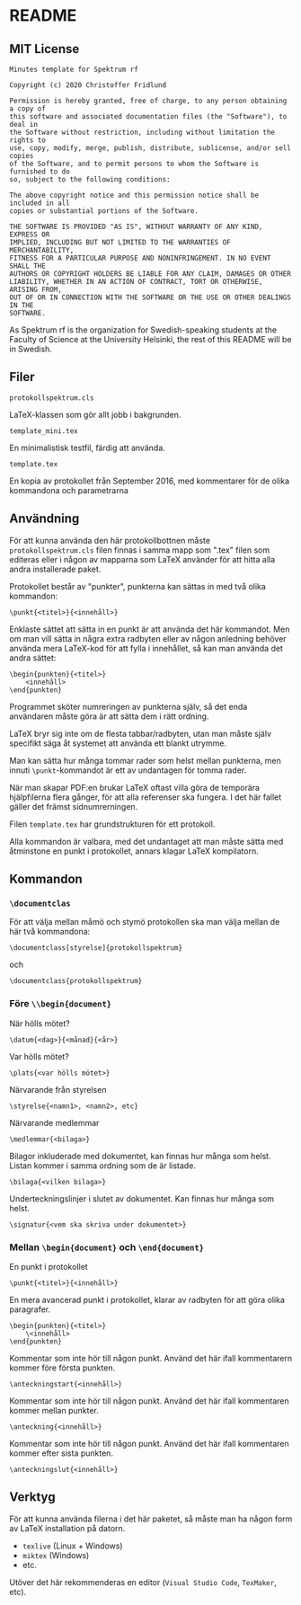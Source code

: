 # README

## MIT License

    Minutes template for Spektrum rf
    
    Copyright (c) 2020 Christoffer Fridlund
    
    Permission is hereby granted, free of charge, to any person obtaining a copy of
    this software and associated documentation files (the "Software"), to deal in
    the Software without restriction, including without limitation the rights to
    use, copy, modify, merge, publish, distribute, sublicense, and/or sell copies
    of the Software, and to permit persons to whom the Software is furnished to do
    so, subject to the following conditions:
    
    The above copyright notice and this permission notice shall be included in all
    copies or substantial portions of the Software.
    
    THE SOFTWARE IS PROVIDED "AS IS", WITHOUT WARRANTY OF ANY KIND, EXPRESS OR
    IMPLIED, INCLUDING BUT NOT LIMITED TO THE WARRANTIES OF MERCHANTABILITY,
    FITNESS FOR A PARTICULAR PURPOSE AND NONINFRINGEMENT. IN NO EVENT SHALL THE
    AUTHORS OR COPYRIGHT HOLDERS BE LIABLE FOR ANY CLAIM, DAMAGES OR OTHER
    LIABILITY, WHETHER IN AN ACTION OF CONTRACT, TORT OR OTHERWISE, ARISING FROM,
    OUT OF OR IN CONNECTION WITH THE SOFTWARE OR THE USE OR OTHER DEALINGS IN THE
    SOFTWARE.

As Spektrum rf is the organization for Swedish-speaking students at the Faculty of Science at the University Helsinki, the rest of this README will be in Swedish.

## Filer

    protokollspektrum.cls
LaTeX-klassen som gör allt jobb i bakgrunden.

    template_mini.tex
En minimalistisk testfil, färdig att använda.

    template.tex
En kopia av protokollet från September 2016, med kommentarer för de olika kommandona och parametrarna

## Användning

För att kunna använda den här protokollbottnen måste `protokollspektrum.cls` filen finnas i samma mapp som ".tex" filen som editeras eller i någon av mapparna som LaTeX använder för att hitta alla andra installerade paket.

Protokollet består av "punkter", punkterna kan sättas in med två olika kommandon:

    \punkt{<titel>}{<innehåll>}

Enklaste sättet att sätta in en punkt är att använda det här kommandot. Men om man vill sätta in några extra radbyten eller av någon anledning behöver använda mera LaTeX-kod för att fylla i innehållet, så kan man använda det andra sättet:

    \begin{punkten}{<titel>}
        <innehåll>
    \end{punkten}

Programmet sköter numreringen av punkterna själv, så det enda användaren måste göra är att sätta dem i rätt ordning.

LaTeX bryr sig inte om de flesta tabbar/radbyten, utan man måste själv specifikt säga åt systemet att använda ett blankt utrymme.

Man kan sätta hur många tommar rader som helst mellan punkterna, men innuti `\punkt`-kommandot är ett av undantagen för tomma rader.

När man skapar PDF:en brukar LaTeX oftast villa göra de temporära hjälpfilerna flera gånger, för att alla referenser ska fungera. I det här fallet gäller det främst sidnumrerningen.

Filen `template.tex` har grundstrukturen för ett protokoll.

Alla kommandon är valbara, med det undantaget att man måste sätta med åtminstone en punkt i protokollet, annars klagar LaTeX kompilatorn.

## Kommandon

### `\documentclas`

För att välja mellan måmö och stymö protokollen ska man välja mellan de här två kommandona:

    \documentclass[styrelse]{protokollspektrum}

och

    \documentclass{protokollspektrum}

### Före `\\begin{document}`

När hölls mötet?
    
    \datum{<dag>}{<månad}{<år>}

Var hölls mötet?
    
    \plats{<var hölls mötet>}

Närvarande från styrelsen
    
    \styrelse{<namn1>, <namn2>, etc}

Närvarande medlemmar
    
    \medlemmar{<bilaga>}

Bilagor inkluderade med dokumentet, kan finnas hur många som helst. Listan kommer i samma ordning som de är listade.
    
    \bilaga{<vilken bilaga>}

Underteckningslinjer i slutet av dokumentet. Kan finnas hur många som helst.

    \signatur{<vem ska skriva under dokumentet>}

### Mellan `\begin{document}` och `\end{document}`

En punkt i protokollet

    \punkt{<titel>}{<innehåll>}

En mera avancerad punkt i protokollet, klarar av radbyten för att göra olika paragrafer.

    \begin{punkten}{<titel>}
        \<innehåll>
    \end{punkten}
    
Kommentar som inte hör till någon punkt. Använd det här ifall kommentarern kommer före första punkten.

    \anteckningstart{<innehåll>}

Kommentar som inte hör till någon punkt. Använd det här ifall kommentaren kommer mellan punkter.

    \anteckning{<innehåll>}

Kommentar som inte hör till någon punkt. Använd det här ifall kommentaren kommer efter sista punkten.

    \anteckningslut{<innehåll>}

## Verktyg

För att kunna använda filerna i det här paketet, så måste man ha någon form av LaTeX installation på datorn.

* `texlive`  (Linux + Windows)
* `miktex`  (Windows)
* etc.

Utöver det här rekommenderas en editor (`Visual Studio Code`, `TexMaker`, etc).
